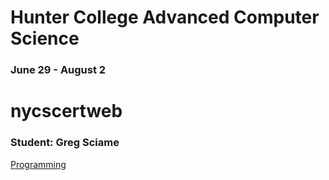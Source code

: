 # Hunter College Advanced Computer Science
### June 29 - August 2
# nycscertweb

### Student: Greg Sciame

[Programming](https://www.google.com)

